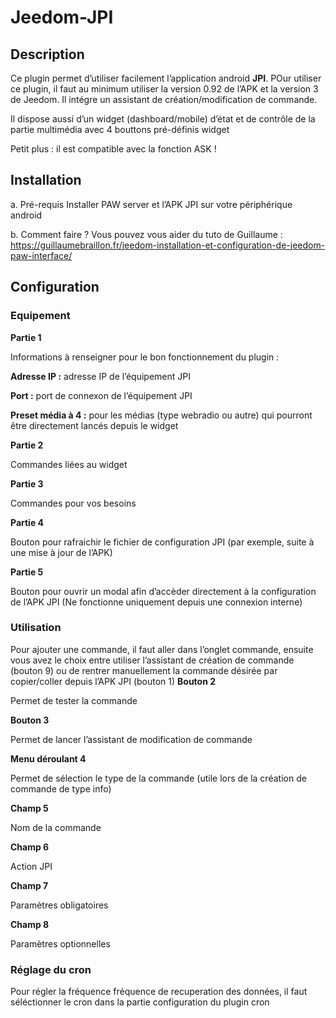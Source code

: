 Jeedom-JPI
===========

Description 
-----------

Ce plugin permet d’utiliser facilement l’application android **JPI**. POur utiliser ce plugin, il faut au minimum utiliser la version 0.92 de l’APK et la version 3 de Jeedom.
Il intégre un assistant de création/modification de commande.

Il dispose aussi d’un widget (dashboard/mobile) d’état et de contrôle de la partie multimédia avec 4 bouttons pré-définis
widget

Petit plus : il est compatible avec la fonction ASK !

Installation
------------

a. Pré-requis
Installer PAW server et l’APK JPI sur votre périphérique android

b. Comment faire ?
Vous pouvez vous aider du tuto de Guillaume : https://guillaumebraillon.fr/jeedom-installation-et-configuration-de-jeedom-paw-interface/



## Configuration
### Equipement

**Partie 1**

Informations à renseigner pour le bon fonctionnement du plugin :

**Adresse IP :** adresse IP de l’équipement JPI

**Port :** port de connexon de l’équipement JPI

**Preset média  à 4 :** pour les médias (type webradio ou autre) qui pourront être directement lancés depuis le widget

**Partie 2**

Commandes liées au widget

**Partie 3**

Commandes pour vos besoins

**Partie 4**

Bouton pour rafraichir le fichier de configuration JPI (par exemple, suite à une mise à jour de l’APK)

**Partie 5**

Bouton pour ouvrir un modal afin d’accèder directement à la configuration de l’APK JPI (Ne fonctionne uniquement depuis une connexion interne)

### Utilisation

Pour ajouter une commande, il faut aller dans l’onglet commande, ensuite vous avez le choix entre utiliser l’assistant de création de commande (bouton 9) ou de rentrer manuellement la commande désirée par copier/coller depuis l’APK JPI (bouton 1)
**Bouton 2**

Permet de tester la commande

**Bouton 3**

Permet de lancer l’assistant de modification de commande

**Menu déroulant 4**

Permet de sélection le type de la commande (utile lors de la création de commande de type info)

**Champ 5**

Nom de la commande

**Champ 6**

Action JPI

**Champ 7**

Paramètres obligatoires

**Champ 8**

Paramètres optionnelles

### Réglage du cron

Pour régler la fréquence fréquence de recuperation des données, il faut séléctionner le cron dans la partie configuration du plugin
cron




